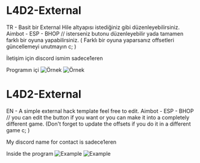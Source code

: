 # L4D2-External
TR - Basit bir External Hile altyapısı istediğiniz gibi düzenleyebilirsiniz.
Aimbot - ESP - BHOP // isterseniz butonu düzenleyebilir yada tamamen farklı bir oyuna yapabilirsiniz. ( Farklı bir oyuna yaparsanız offsetleri güncellemeyi unutmayın c; )

İletişim için discord ismim sadece1eren

Programın içi
![Örnek](https://media.discordapp.net/attachments/1125523670333407333/1129418210760986654/L4D2.png)
![Örnek](https://media.discordapp.net/attachments/1125523670333407333/1129418211029438576/L4D2-ESP.png)



# L4D2-External
EN - A simple external hack template feel free to edit.
Aimbot - ESP - BHOP // you can edit the button if you want or you can make it into a completely different game. (Don't forget to update the offsets if you do it in a different game c; )

My discord name for contact is sadece1eren

Inside the program
![Example](https://media.discordapp.net/attachments/1125523670333407333/1129418210760986654/L4D2.png)
![Example](https://media.discordapp.net/attachments/1125523670333407333/1129418211029438576/L4D2-ESP.png)
